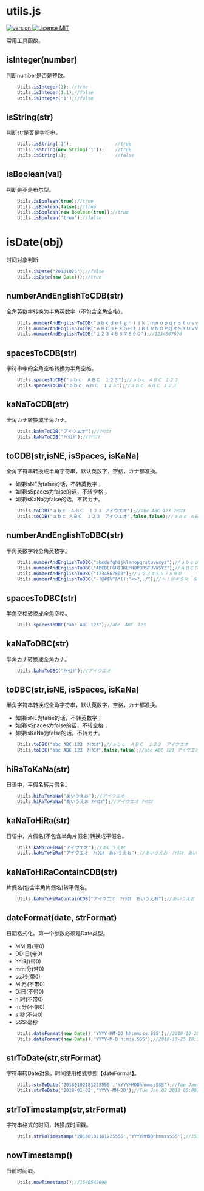 # utils.js
<p align="left">
  <a href="#">
    <img src="https://img.shields.io/badge/dev-v1.0.0-green.svg" alt="version">
  </a>
  <a href="https://opensource.org/licenses/MIT">
    <img src="https://img.shields.io/badge/license-MIT-blue.svg" alt="License MIT">
  </a>
</p>

常用工具函数。

## isInteger(number)
判断number是否是整数。
```javascript 1.5
    Utils.isInteger(1); //true
    Utils.isInteger(1.1);//false
    Utils.isInteger('1');//false
```
## isString(str)
判断str是否是字符串。
```javascript 1.5
    Utils.isString('1');                //true
    Utils.isString(new String('1'));    //true
    Utils.isString(1);                  //false
```
## isBoolean(val)
判断是不是布尔型。
```javascript 1.5
    Utils.isBoolean(true);//true
    Utils.isBoolean(false);//true
    Utils.isBoolean(new Boolean(true));//true
    Utils.isBoolean('true');//false
```
# isDate(obj)
时间对象判断
```javascript 1.5
    Utils.isDate("20181025");//false
    Utils.isDate(new Date());//true
```
## numberAndEnglishToCDB(str)
全角英数字转换为半角英数字（不包含全角空格）。
```javascript 1.5
    Utils.numberAndEnglishToCDB("ａｂｃｄｅｆｇｈｉｊｋｌｍｎｏｐｑｒｓｔｕｖｗｓｙｚ");//abcdefghijklmnopqrstuvwsyz
    Utils.numberAndEnglishToCDB("ＡＢＣＤＥＦＧＨＩＪＫＬＭＮＯＰＱＲＳＴＵＶＷＳＹＺ");//ABCDEFGHIJKLMNOPQRSTUVWSYZ
    Utils.numberAndEnglishToCDB("１２３４５６７８９０");//1234567890
```
## spacesToCDB(str)
字符串中的全角空格转换为半角空格。
```javascript 1.5
    Utils.spacesToCDB("ａｂｃ　ＡＢＣ　１２３");//ａｂｃ ＡＢＣ １２３
    Utils.spacesToCDB("ａｂｃ ＡＢＣ　１２３");//ａｂｃ ＡＢＣ １２３
```

## kaNaToCDB(str)
全角カナ转换成半角カナ。
```javascript 1.5
    Utils.kaNaToCDB("アイウエオ");//ｱｲｳｴｵ
    Utils.kaNaToCDB("ｱｲｳｴｵ");//ｱｲｳｴｵ
```

## toCDB(str,isNE, isSpaces, isKaNa)
全角字符串转换成半角字符串，默认英数字，空格，カナ都准换。
* 如果isNE为false的话，不转英数字；
* 如果isSpaces为false的话，不转空格；
* 如果isKaNa为false的话，不转カナ。
```javascript 1.5
    Utils.toCDB("ａｂｃ　ＡＢＣ　１２３ アイウエオ");//abc ABC 123 ｱｲｳｴｵ
    Utils.toCDB("ａｂｃ ＡＢＣ　１２３　アイウエオ",false,false);//ａｂｃ ＡＢＣ　１２３　ｱｲｳｴｵ
```
## numberAndEnglishToDBC(str)
半角英数字转全角英数字。
```javascript 1.5
    Utils.numberAndEnglishToDBC("abcdefghijklmnopqrstuvwsyz");//ａｂｃｄｅｆｇｈｉｊｋｌｍｎｏｐｑｒｓｔｕｖｗｓｙｚ
    Utils.numberAndEnglishToDBC("ABCDEFGHIJKLMNOPQRSTUVWSYZ");//ＡＢＣＤＥＦＧＨＩＪＫＬＭＮＯＰＱＲＳＴＵＶＷＳＹＺ
    Utils.numberAndEnglishToDBC("1234567890");//１２３４５６７８９０
    Utils.numberAndEnglishToDBC("~!@#$%^&*():'<>?,./");//～！＠＃＄％＾＆＊（）：＇＜＞？，．／
```
## spacesToDBC(str)
半角空格转换成全角空格。
```javascript 1.5
    Utils.spacesToDBC("abc ABC 123");//abc　ABC　123
```
## kaNaToDBC(str)
半角カナ转换成全角カナ。
```javascript 1.5
    Utils.kaNaToDBC("ｱｲｳｴｵ");//アイウエオ
```
## toDBC(str,isNE, isSpaces, isKaNa)
半角字符串转换成全角字符串，默认英数字，空格，カナ都准换。
* 如果isNE为false的话，不转英数字；
* 如果isSpaces为false的话，不转空格；
* 如果isKaNa为false的话，不转カナ。
```javascript 1.5
    Utils.toDBC("abc ABC 123　ｱｲｳｴｵ");//ａｂｃ　ＡＢＣ　１２３　アイウエオ
    Utils.toDBC("abc ABC 123　ｱｲｳｴｵ",false,false);//abc ABC 123 アイウエオ
```
## hiRaToKaNa(str)
日语中，平假名转片假名。
```javascript 1.5
    Utils.hiRaToKaNa("あいうえお");//アイウエオ
    Utils.hiRaToKaNa("あいうえお ｱｲｳｴｵ");//アイウエオ ｱｲｳｴｵ
```
## kaNaToHiRa(str)
日语中，片假名(不包含半角片假名)转换成平假名。
```javascript 1.5
    Utils.kaNaToHiRa("アイウエオ");//あいうえお
    Utils.kaNaToHiRa("アイウエオ　ｱｲｳｴｵ　あいうえお");//あいうえお　ｱｲｳｴｵ　あいうえお
```
## kaNaToHiRaContainCDB(str)
片假名(包含半角片假名)转平假名。
```javascript 1.5
    Utils.kaNaToHiRaContainCDB("アイウエオ　ｱｲｳｴｵ　あいうえお");//あいうえお　あいうえお　あいうえお
```
## dateFormat(date, strFormat)
日期格式化。第一个参数必须是Date类型。
* MM:月(带0)
* DD:日(带0)
* hh:时(带0)
* mm:分(带0)
* ss:秒(带0)
* M:月(不带0)
* D:日(不带0)
* h:时(不带0)
* m:分(不带0)
* s:秒(不带0)
* SSS:毫秒
```javascript 1.5
    Utils.dateFormat(new Date(),'YYYY-MM-DD hh:mm:ss.SSS');//2018-10-25 18:30:25.837
    Utils.dateFormat(new Date(),'YYYY-M-D h:m:s.SSS');//2018-10-25 18:30:25.837
```
## strToDate(str,strFormat)
字符串转Date对象。时间使用格式参照【dateFormat】。
```javascript 1.5
    Utils.strToDate('20180102181225555','YYYYMMDDhhmmssSSS');//Tue Jan 02 2018 18:12:25 GMT+0900 (東京 (標準時))
    Utils.strToDate('2018-01-02','YYYY-MM-DD');//Tue Jan 02 2018 00:00:00 GMT+0900 (東京 (標準時))
```
## strToTimestamp(str,strFormat)
字符串格式的时间，转换成时间戳。
```javascript 1.5
    Utils.strToTimestamp('20180102181225555','YYYYMMDDhhmmssSSS');//1514884346
```
## nowTimestamp()
当前时间戳。
```javascript 1.5
    Utils.nowTimestamp();//1540542098
```

